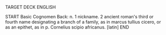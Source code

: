 TARGET DECK
ENGLISH

START
Basic
Cognomen
Back: n. 1 nickname. 2 ancient roman's third or fourth name designating a branch of a family, as in marcus tullius cicero, or as an epithet, as in p. Cornelius scipio africanus. [latin]
END
